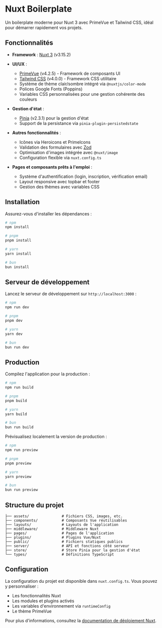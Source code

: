 # Nuxt Boilerplate

Un boilerplate moderne pour Nuxt 3 avec PrimeVue et Tailwind CSS, idéal pour démarrer rapidement vos projets.

## Fonctionnalités

- **Framework** : [Nuxt 3](https://nuxt.com/) (v3.15.2)
- **UI/UX** :
  - [PrimeVue](https://primevue.org/) (v4.2.5) - Framework de composants UI
  - [Tailwind CSS](https://tailwindcss.com/) (v4.0.0) - Framework CSS utilitaire
  - Système de thème clair/sombre intégré via `@nuxtjs/color-mode`
  - Polices Google Fonts (Poppins)
  - Variables CSS personnalisées pour une gestion cohérente des couleurs
  
- **Gestion d'état** :
  - [Pinia](https://pinia.vuejs.org/) (v2.3.1) pour la gestion d'état
  - Support de la persistance via `pinia-plugin-persistedstate`

- **Autres fonctionnalités** :
  - Icônes via Heroicons et PrimeIcons
  - Validation des formulaires avec [Zod](https://zod.dev/)
  - Optimisation d'images intégrée avec `@nuxt/image`
  - Configuration flexible via `nuxt.config.ts`

- **Pages et composants prêts à l'emploi** :
  - Système d'authentification (login, inscription, vérification email)
  - Layout responsive avec topbar et footer
  - Gestion des thèmes avec variables CSS

## Installation

Assurez-vous d'installer les dépendances :

```bash
# npm
npm install

# pnpm
pnpm install

# yarn
yarn install

# bun
bun install
```

## Serveur de développement

Lancez le serveur de développement sur `http://localhost:3000` :

```bash
# npm
npm run dev

# pnpm
pnpm dev

# yarn
yarn dev

# bun
bun run dev
```

## Production

Compilez l'application pour la production :

```bash
# npm
npm run build

# pnpm
pnpm build

# yarn
yarn build

# bun
bun run build
```

Prévisualisez localement la version de production :

```bash
# npm
npm run preview

# pnpm
pnpm preview

# yarn
yarn preview

# bun
bun run preview
```

## Structure du projet

```
├── assets/               # Fichiers CSS, images, etc.
├── components/           # Composants Vue réutilisables
├── layouts/              # Layouts de l'application
├── middleware/           # Middleware Nuxt
├── pages/                # Pages de l'application
├── plugins/              # Plugins Vue/Nuxt
├── public/               # Fichiers statiques publics
├── server/               # API et fonctions côté serveur
├── store/                # Store Pinia pour la gestion d'état
└── types/                # Définitions TypeScript
```

## Configuration

La configuration du projet est disponible dans `nuxt.config.ts`. Vous pouvez y personnaliser :
- Les fonctionnalités Nuxt
- Les modules et plugins activés
- Les variables d'environnement via `runtimeConfig`
- Le thème PrimeVue

Pour plus d'informations, consultez la [documentation de déploiement Nuxt](https://nuxt.com/docs/getting-started/deployment).
